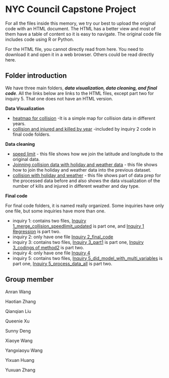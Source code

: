 # NYC Council Capstone Project

For all the files inside this memory, we try our best to upload the original code with an HTML document. The HTML has a better view and most of them have a table of content so it is easy to navigate. The original code file includes code using R or Python. 

For the HTML file, you cannot directly read from here. You need to download it and open it in a web browser. Others could be read directly here. 

## Folder introduction

We have three main folders, **_data visualization, data cleaning, and final code_**.
All the links below are links to the HTML files, except part two for inquiry 5. That one does not have an HTML version. 

**Data Visualization**

- [heatmap for collision](https://github.com/Huang-Yixuan-Memory/NYC_Council_Capstone/blob/main/data%20visualization/heatmap%20for%20collision.html) -It is a simple map for collision data in different years.
- [collision and injured and killed by year](https://github.com/Huang-Yixuan-Memory/NYC_Council_Capstone/blob/main/data%20visualization/Collision%20and%20Injury%20and%20Killed%20by%20year.html) -included by inquiry 2 code in final code folders.

**Data cleaning**

- [speed limit](https://github.com/Huang-Yixuan-Memory/NYC_Council_Capstone/blob/main/data%20cleaning/Speed-Limit.html) - this file shows how we join the latitude and longitude to the original data.
- [Joinning collision data with holiday and weather data](https://github.com/Huang-Yixuan-Memory/NYC_Council_Capstone/blob/main/data%20cleaning/Joinning%20Collision%20Data%20with%20Holiday%20and%20Weather%20Data.html) - this file shows how to join the holiday and weather data into the previous dataset.
- [collision with holiday and weather](https://github.com/Huang-Yixuan-Memory/NYC_Council_Capstone/blob/main/data%20cleaning/collision-with-holiday-and-weather.html) - this file shows part of data prep for the processed data before and also shows the data visualization of the number of kills and injured in different weather and day type.

**Final code**

For final code folders, it is named really organized. Some inquiries have only one file, but some inquiries have more than one. 

- inquiry 1: contains two files, [Inquiry 1_merge_collision_speedlimit_updated](https://github.com/Huang-Yixuan-Memory/NYC_Council_Capstone/blob/main/Final%20Code/Inquiry%201_merge_collision_speedlimit_updated.html) is part one, and [Inquiry 1 Regression](https://github.com/Huang-Yixuan-Memory/NYC_Council_Capstone/blob/main/Final%20Code/Inquiry%201%20Regression.html) is part two.
- inquiry 2: only have one file [Inquiry 2_final_code](https://github.com/Huang-Yixuan-Memory/NYC_Council_Capstone/blob/main/Final%20Code/Inquiry%202_final_code.html)
- inquiry 3: contains two files, [Inquiry 3_part1](https://github.com/Huang-Yixuan-Memory/NYC_Council_Capstone/blob/main/Final%20Code/Inquiry%203_part1.html) is part one, [Inquiry 3_codings of method2](https://github.com/Huang-Yixuan-Memory/NYC_Council_Capstone/blob/main/Final%20Code/Inquiry%203_codings%20of%20method2.html) is part two.
- inquiry 4: only have one file [Inquiry 4](https://github.com/Huang-Yixuan-Memory/NYC_Council_Capstone/blob/main/Final%20Code/Inquiry%204.html)
- inquiry 5: contains two files, [Inquiry 5_did_model_with_multi_variables](https://github.com/Huang-Yixuan-Memory/NYC_Council_Capstone/blob/main/Final%20Code/Inquiry%205_did_model_with_multi_variables.html) is part one, [Inquiry 5_process_data_all](https://github.com/Huang-Yixuan-Memory/NYC_Council_Capstone/blob/main/Final%20Code/Inquiry%205_process_data_all.py) is part two. 


## Group member
Anran Wang

Haotian Zhang

Qianqian Liu

Queenie Xu

Sunny Deng

Xiaoye Wang

Yangxiaoyu Wang

Yixuan Huang

Yuxuan Zhang
